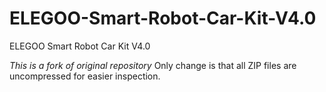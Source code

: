 # ELEGOO-Smart-Robot-Car-Kit-V4.0
ELEGOO Smart Robot Car Kit V4.0

*This is a fork of original repository*
Only change is that all ZIP files are uncompressed for easier inspection.
